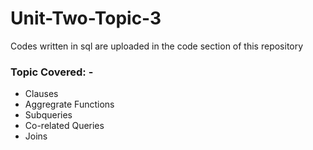 # Unit-Two-Topic-3

Codes written in sql are uploaded in the code section of this repository

### Topic Covered: -
- Clauses
- Aggregrate Functions
- Subqueries
- Co-related Queries
- Joins 


